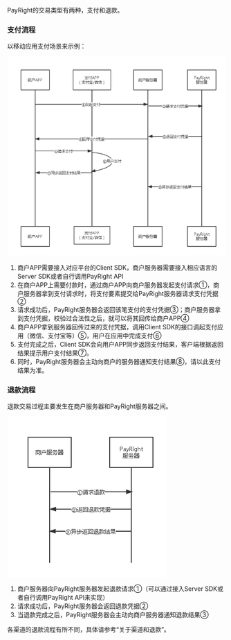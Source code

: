 PayRight的交易类型有两种，支付和退款。


### 支付流程

以移动应用支付场景来示例：


![支付流程](image/charge.png)

































1. 商户APP需要接入对应平台的Client SDK，商户服务器需要接入相应语言的Server SDK或者自行调用PayRight API
2. 在商户APP上需要付款时，通过商户APP向商户服务器发起支付请求①，商户服务器拿到支付请求时，将支付要素提交给PayRight服务器请求支付凭据②
3. 请求成功后，PayRight服务器会返回该笔支付的支付凭据③；商户服务器拿到支付凭据，校验过合法性之后，就可以将其回传给商户APP④
4. 商户APP拿到服务器回传过来的支付凭据，调用Client SDK的接口调起支付应用（微信、支付宝等）⑤，用户在应用中完成支付⑥
5. 支付完成之后，Client SDK会向用户APP同步返回支付结果，客户端根据返回结果提示用户支付结果⑦。
6. 同时，PayRight服务器会主动向商户的服务器通知支付结果⑧，请以此支付结果为准。


### 退款流程

退款交易过程主要发生在商户服务器和PayRight服务器之间。

![退款流程](image/refund.png)





















1. 商户服务器向PayRight服务器发起退款请求①（可以通过接入Server SDK或者自行调用PayRight API来实现）
2. 请求成功后，PayRight服务器会返回退款凭据②
3. 当退款完成之后，PayRight服务器会主动向商户服务器通知退款结果③

各渠道的退款流程有所不同，具体请参考“关于渠道和退款”。
